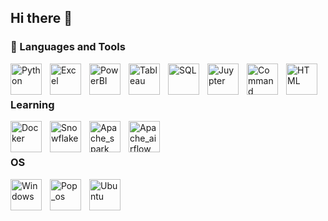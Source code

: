 ## Hi there 👋
                                                                                                                                   
### 🧰 Languages and Tools

<img align="left" alt="Python" width="50px" style="padding-right:10px;" src="https://cdn.jsdelivr.net/gh/devicons/devicon/icons/python/python-plain.svg" />
<img align="left" alt="Excel" width="50px" style="padding-right:10px;" src="https://img.icons8.com/?size=100&id=13654&format=png&color=000000" />
<img align="left" alt="PowerBI" width="50px" style="padding-right:10px;" src="https://img.icons8.com/?size=100&id=Ny0t2MYrJ70p&format=png&color=000000" />
<img align="left" alt="Tableau" width="50px" style="padding-right:10px;" src="https://img.icons8.com/?size=100&id=9Kvi1p1F0tUo&format=png&color=000000" />
<img align="left" alt="SQL" width="50px" style="padding-right:10px;" src="https://img.icons8.com/?size=100&id=Lk9yC4HS5r3p&format=png&color=000000" />
<img align="left" alt="Juypter" width="50px" style="padding-right:10px;" src="https://www.vectorlogo.zone/logos/jupyter/jupyter-icon.svg" />
<img align="left" alt="Command" width="50px" style="padding-right:10px;" src="https://img.icons8.com/?size=100&id=19291&format=png&color=000000" />
<img align="left" alt="HTML" width="50px" style="padding-right:10px;" src="https://cdn.jsdelivr.net/gh/devicons/devicon/icons/html5/html5-plain.svg" />
<br />

# 

### Learning

<img align="left" alt="Docker" width="50px" style="padding-right:10px;" src="https://img.icons8.com/?size=100&id=22813&format=png&color=000000" />
<img align="left" alt="Snowflake" width="50px" style="padding-right:10px;" src="https://img.icons8.com/?size=100&id=wgC4n5niQXU_&format=png&color=000000" />
<img align="left" alt="Apache_spark" width="50px" style="padding-right:10px;" src="https://upload.wikimedia.org/wikipedia/commons/f/f3/Apache_Spark_logo.svg" />
<img align="left" alt="Apache_airflow" width="50px" style="padding-right:10px;" src="https://github.com/Nick-Doan/Nick-Doan/assets/160164886/39bc2a33-93ff-4a18-98c6-1ef0c2d3e648"
 />
<br />

#

### OS

<img align="left" alt="Windows" width="50px" style="padding-right:10px;" src= "https://img.icons8.com/?size=100&id=108792&format=png&color=000000" />
<img align="left" alt="Pop_os" width="50px" style="padding-right:10px;" src= "https://img.icons8.com/?size=100&id=PKDtxqyKdkxU&format=png&color=000000" />
<img align="left" alt="Ubuntu" width="50px" style="padding-right:10px;" src= "https://img.icons8.com/?size=100&id=jboFV8ZOXgZR&format=png&color=000000" />



<!--

**Nick-Doan/Nick-Doan** is a ✨ _special_ ✨ repository because its `README.md` (this file) appears on your GitHub profile.

Here are some ideas to get you started:

- 🔭 I’m currently working on ...
- 🌱 I’m currently learning ...
- 👯 I’m looking to collaborate on ...
- 🤔 I’m looking for help with ...
- 💬 Ask me about ...
- 📫 How to reach me: ...
- 😄 Pronouns: ...
- ⚡ Fun fact: ...
-->
